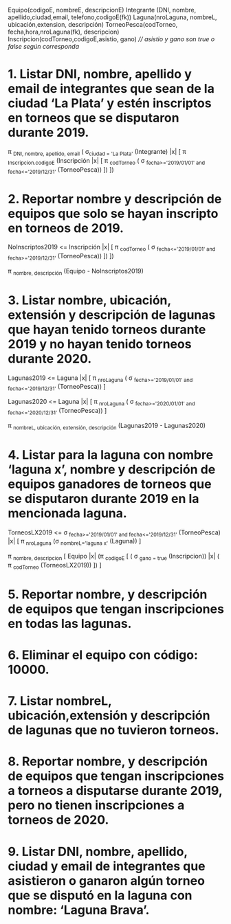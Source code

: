 Equipo(codigoE, nombreE, descripcionE)
Integrante (DNI, nombre, apellido,ciudad,email, telefono,codigoE(fk))
Laguna(nroLaguna, nombreL, ubicación,extension, descripción)
TorneoPesca(codTorneo, fecha,hora,nroLaguna(fk), descripcion)
Inscripcion(codTorneo,codigoE,asistio, gano) *// asistio y gano son true o false según corresponda*

# 1. Listar DNI, nombre, apellido y email de integrantes que sean de la ciudad ‘La Plata’ y estén inscriptos en torneos que se disputaron durante 2019.

π <sub>DNI, nombre, apellido, email</sub> ( σ<sub>ciudad = 'La Plata'</sub> (Integrante) |x| [ π <sub>Inscripcion.codigoE</sub> (Inscripción |x| [ π <sub>codTorneo</sub> ( σ <sub>fecha>='2019/01/01' and fecha<='2019/12/31'</sub> (TorneoPesca)) ]) ])

# 2. Reportar nombre y descripción de equipos que solo se hayan inscripto en torneos de 2019.

NoInscriptos2019 <= Inscripción |x| [ π <sub>codTorneo</sub> ( σ <sub>fecha<='2019/01/01' and fecha>='2019/12/31'</sub> (TorneoPesca)) ]) ])

π <sub>nombre, descripción</sub> (Equipo - NoInscriptos2019)

# 3. Listar nombre, ubicación, extensión y descripción de lagunas que hayan tenido torneos durante 2019 y no hayan tenido torneos durante 2020.

Lagunas2019 <= Laguna |x| [ π <sub>nroLaguna</sub> ( σ <sub>fecha>='2019/01/01' and fecha<='2019/12/31'</sub> (TorneoPesca)) ]

Lagunas2020 <= Laguna |x| [ π <sub>nroLaguna</sub> ( σ <sub>fecha>='2020/01/01' and fecha<='2020/12/31'</sub> (TorneoPesca)) ]

π <sub>nombreL, ubicación, extensión, descripción</sub> (Lagunas2019 - Lagunas2020)

# 4. Listar para la laguna con nombre ‘laguna x’, nombre y descripción de equipos ganadores de torneos que se disputaron durante 2019 en la mencionada laguna.

TorneosLX2019 <= σ <sub>fecha>='2019/01/01' and fecha<='2019/12/31'</sub> (TorneoPesca) |x| [ π <sub>nroLaguna</sub> (σ <sub>nombreL='laguna x'</sub> (Laguna)) ]

π <sub>nombre, descripcion</sub> [ Equipo |x| (π <sub>codigoE</sub> [ ( σ <sub>gano = true</sub> (Inscripcion)) |x| ( π <sub>codTorneo</sub> (TorneosLX2019)) ]) ]

# 5. Reportar nombre, y descripción de equipos que tengan inscripciones en todas las lagunas.



# 6. Eliminar el equipo con código: 10000.



# 7. Listar nombreL, ubicación,extensión y descripción de lagunas que no tuvieron torneos.



# 8. Reportar nombre, y descripción de equipos que tengan inscripciones a torneos a disputarse durante 2019, pero no tienen inscripciones a torneos de 2020.



# 9. Listar DNI, nombre, apellido, ciudad y email de integrantes que asistieron o ganaron algún torneo que se disputó en la laguna con nombre: ‘Laguna Brava’.
